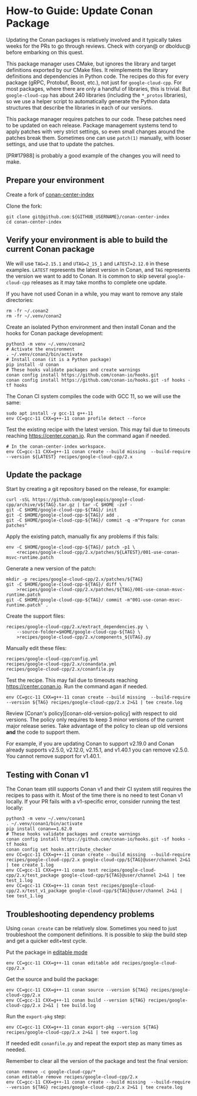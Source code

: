 # How-to Guide: Update Conan Package

Updating the Conan packages is relatively involved and it typically takes weeks
for the PRs to go through reviews. Check with coryan@ or dbolduc@ before
embarking on this quest.

This package manager uses CMake, but ignores the library and target definitions
exported by our CMake files. It reimplements the library definitions and
dependencies in Python code. The recipes do this for every package (gRPC,
Protobuf, Boost, etc.), not just for `google-cloud-cpp`. For most packages,
where there are only a handful of libraries, this is trivial. But
`google-cloud-cpp` has about 240 libraries (including the `*_protos` libraries),
so we use a helper script to automatically generate the Python data structures
that describe the libraries in each of our versions.

This package manager requires patches to our code. These patches need to be
updated on each release. Package management systems tend to apply patches with
very strict settings, so even small changes around the patches break them.
Sometimes one can use `patch(1)` manually, with looser settings, and use that to
update the patches.

\[PR#17988\] is probably a good example of the changes you will need to make.

## Prepare your environment

Create a fork of
[conan-center-index](https://github.com/conan-io/conan-center-index.git)

Clone the fork:

```shell
git clone git@github.com:${GITHUB_USERNAME}/conan-center-index
cd conan-center-index
```

## Verify your environment is able to build the current Conan package

We will use `TAG=2.15.1` and `UTAG=2_15_1` and `LATEST=2.12.0` in these
examples. `LATEST` represents the latest version in Conan, and `TAG` represents
the version we want to add to Conan. It is common to skip several
`google-cloud-cpp` releases as it may take months to complete one update.

If you have not used Conan in a while, you may want to remove any stale
directories:

```shell
rm -fr ~/.conan2
rm -fr ~/.venv/conan2
```

Create an isolated Python environment and then install Conan and the hooks for
Conan package development:

```shell
python3 -m venv ~/.venv/conan2
# Activate the environment
. ~/.venv/conan2/bin/activate
# Install conan (it is a Python package)
pip install -U conan
# These hooks validate packages and create warnings
conan config install https://github.com/conan-io/hooks.git
conan config install https://github.com/conan-io/hooks.git -sf hooks -tf hooks
```

The Conan CI system compiles the code with GCC 11, so we will use the same:

```shell
sudo apt install -y gcc-11 g++-11
env CC=gcc-11 CXX=g++-11 conan profile detect --force
```

Test the existing recipe with the latest version. This may fail due to timeouts
reaching https://center.conan.io. Run the command agan if needed.

```shell
# In the conan-center-index workspace.
env CC=gcc-11 CXX=g++-11 conan create --build missing  --build-require  --version ${LATEST} recipes/google-cloud-cpp/2.x
```

## Update the package

Start by creating a git repository based on the release, for example:

```shell
curl -sSL https://github.com/googleapis/google-cloud-cpp/archive/v${TAG}.tar.gz | tar -C $HOME -zxf -
git -C $HOME/google-cloud-cpp-${TAG}/ init
git -C $HOME/google-cloud-cpp-${TAG}/ add .
git -C $HOME/google-cloud-cpp-${TAG}/ commit -q -m"Prepare for conan patches"
```

Apply the existing patch, manually fix any problems if this fails:

```shell
env -C $HOME/google-cloud-cpp-${TAG}/ patch -p1 \
    <recipes/google-cloud-cpp/2.x/patches/${LATEST}/001-use-conan-msvc-runtime.patch
```

Generate a new version of the patch:

```shell
mkdir -p recipes/google-cloud-cpp/2.x/patches/${TAG}
git -C $HOME/google-cloud-cpp-${TAG}/ diff \
    >recipes/google-cloud-cpp/2.x/patches/${TAG}/001-use-conan-msvc-runtime.patch
git -C $HOME/google-cloud-cpp-${TAG}/ commit -m"001-use-conan-msvc-runtime.patch" .
```

Create the support files:

```shell
recipes/google-cloud-cpp/2.x/extract_dependencies.py \
    --source-folder=$HOME/google-cloud-cpp-${TAG} \
    >recipes/google-cloud-cpp/2.x/components_${UTAG}.py
```

Manually edit these files:

```shell
recipes/google-cloud-cpp/config.yml
recipes/google-cloud-cpp/2.x/conandata.yml
recipes/google-cloud-cpp/2.x/conanfile.py
```

Test the recipe. This may fail due to timeouts reaching https://center.conan.io.
Run the command agan if needed.

```shell
env CC=gcc-11 CXX=g++-11 conan create --build missing  --build-require  --version ${TAG} recipes/google-cloud-cpp/2.x 2>&1 | tee create.log
```

Review \[Conan's policy\]\[conan-old-version-policy\] with respect to old
versions. The policy only requires to keep 3 minor versions of the current
major release series. Take advantage of the policy to clean up old versions
**and** the code to support them.

For example, if you are updating Conan to support v2.19.0 and Conan already
supports v2.5.0, v2.12.0, v2.15.1, and v1.40.1 you can remove v2.5.0. You cannot
remove support for v1.40.1.

## Testing with Conan v1

The Conan team still supports Conan v1 and their CI system still requires the
recipes to pass with it. Most of the time there is no need to test Conan v1
locally. If your PR fails with a v1-specific error, consider running the test
locally:

```shell
python3 -m venv ~/.venv/conan1
. ~/.venv/conan1/bin/activate
pip install conan==1.62.0
# These hooks validate packages and create warnings
conan config install https://github.com/conan-io/hooks.git -sf hooks -tf hooks
conan config set hooks.attribute_checker
env CC=gcc-11 CXX=g++-11 conan create --build missing  --build-require  recipes/google-cloud-cpp/2.x google-cloud-cpp/${TAG}@user/channel 2>&1 | tee create_1.log
env CC=gcc-11 CXX=g++-11 conan test recipes/google-cloud-cpp/2.x/test_package google-cloud-cpp/${TAG}@user/channel 2>&1 | tee test_1.log
env CC=gcc-11 CXX=g++-11 conan test recipes/google-cloud-cpp/2.x/test_v1_package google-cloud-cpp/${TAG}@user/channel 2>&1 | tee test_1.log
```

## Troubleshooting dependency problems

Using `conan create` can be relatively slow. Sometimes you need to just
troubleshoot the component definitions. It is possible to skip the build step
and get a quicker edit+test cycle.

Put the package in
[editable mode](https://docs.conan.io/2/tutorial/developing_packages/editable_packages.html)

```shell
env CC=gcc-11 CXX=g++-11 conan editable add recipes/google-cloud-cpp/2.x
```

Get the source and build the package:

```shell
env CC=gcc-11 CXX=g++-11 conan source --version ${TAG} recipes/google-cloud-cpp/2.x
env CC=gcc-11 CXX=g++-11 conan build --version ${TAG} recipes/google-cloud-cpp/2.x 2>&1 | tee build.log
```

Run the `export-pkg` step:

```shell
env CC=gcc-11 CXX=g++-11 conan export-pkg --version ${TAG} recipes/google-cloud-cpp/2.x 2>&1 | tee export.log
```

If needed edit `conanfile.py` and repeat the export step as many times as
needed.

Remember to clear all the version of the package and test the final version:

```shell
conan remove -c google-cloud-cpp/*
conan editable remove recipes/google-cloud-cpp/2.x
env CC=gcc-11 CXX=g++-11 conan create --build missing  --build-require  --version ${TAG} recipes/google-cloud-cpp/2.x 2>&1 | tee create.log
```
